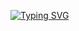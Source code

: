 [![Typing SVG](https://readme-typing-svg.demolab.com?font=Genos&size=40&pause=1000&color=F76E22&center=true&width=435&lines=Raihan+Uddin;Data+Science+and+Machine+Learning+Enthusiasts;Experienced+In+A1%2C+DS%2C+DL%2C+ML%2C+CV;1%2B+Years+of+Coding+Experience;Always+Learn+New+Things)](https://git.io/typing-svg)
